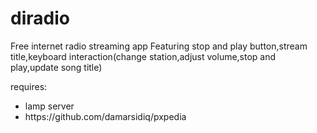 # diradio
Free internet radio streaming app  Featuring stop and play button,stream title,keyboard interaction(change station,adjust volume,stop and play,update song title)

requires: 
<ul>
<li>lamp server</li>
<li>https://github.com/damarsidiq/pxpedia</li>
</ul>

